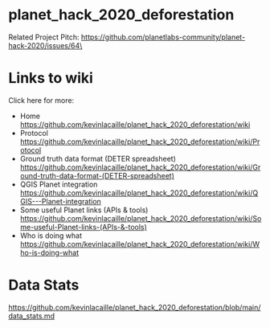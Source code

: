 # planet_hack_2020_deforestation
Related Project Pitch: https://github.com/planetlabs-community/planet-hack-2020/issues/64\

# Links to wiki
Click here for more: 
* Home </br> https://github.com/kevinlacaille/planet_hack_2020_deforestation/wiki
* Protocol </br> https://github.com/kevinlacaille/planet_hack_2020_deforestation/wiki/Protocol
* Ground truth data format (DETER spreadsheet) </br> https://github.com/kevinlacaille/planet_hack_2020_deforestation/wiki/Ground-truth-data-format-(DETER-spreadsheet)
* QGIS Planet integration </br> https://github.com/kevinlacaille/planet_hack_2020_deforestation/wiki/QGIS---Planet-integration
* Some useful Planet links (APIs & tools) </br> https://github.com/kevinlacaille/planet_hack_2020_deforestation/wiki/Some-useful-Planet-links-(APIs-&-tools)
* Who is doing what </br> https://github.com/kevinlacaille/planet_hack_2020_deforestation/wiki/Who-is-doing-what

# Data Stats
https://github.com/kevinlacaille/planet_hack_2020_deforestation/blob/main/data_stats.md
